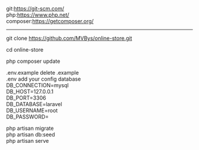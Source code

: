 git:https://git-scm.com/ <br>
php:https://www.php.net/<br>
composer:https://getcomposer.org/<br>
<hr/>

git clone https://github.com/MVBys/online-store.git<br>

cd online-store<br>

php composer update<br>

.env.example delete .example<br>
.env  add your config database<br>
    DB_CONNECTION=mysql<br>
    DB_HOST=127.0.0.1<br>
    DB_PORT=3306<br>
    DB_DATABASE=laravel<br>
    DB_USERNAME=root<br>
    DB_PASSWORD=<br>
    
php artisan migrate<br>
php artisan db:seed<br>
php artisan serve<br>





